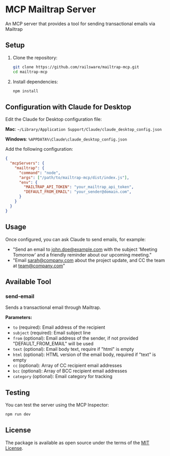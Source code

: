 # MCP Mailtrap Server

An MCP server that provides a tool for sending transactional emails via Mailtrap

## Setup

1. Clone the repository:
   ```bash
   git clone https://github.com/railsware/mailtrap-mcp.git
   cd mailtrap-mcp
   ```

2. Install dependencies:
   ```bash
   npm install
   ```

## Configuration with Claude for Desktop

Edit the Claude for Desktop configuration file:

**Mac**: `~/Library/Application Support/Claude/claude_desktop_config.json`

**Windows**: `%APPDATA%\Claude\claude_desktop_config.json`

Add the following configuration:
```json
{
  "mcpServers": {
    "mailtrap": {
      "command": "node",
      "args": ["/path/to/mailtrap-mcp/dist/index.js"],
      "env": {
        "MAILTRAP_API_TOKEN": "your_mailtrap_api_token",
        "DEFAULT_FROM_EMAIL": "your_sender@domain.com",
      }
    }
  }
}
```

## Usage

Once configured, you can ask Claude to send emails, for example:

- "Send an email to john.doe@example.com with the subject 'Meeting Tomorrow' and a friendly reminder about our upcoming meeting."
- "Email sarah@company.com about the project update, and CC the team at team@company.com"

## Available Tool

### send-email

Sends a transactional email through Mailtrap.

**Parameters:**
- `to` (required): Email address of the recipient
- `subject` (required): Email subject line
- `from` (optional): Email address of the sender, if not provided "DEFAULT_FROM_EMAIL" will be used
- `text` (optional): Email body text, require if "html" is empty
- `html` (optional): HTML version of the email body, required if "text" is empty
- `cc` (optional): Array of CC recipient email addresses
- `bcc` (optional): Array of BCC recipient email addresses
- `category` (optional): Email category for tracking

## Testing

You can test the server using the MCP Inspector:

```bash
npm run dev
```

## License

The package is available as open source under the terms of the [MIT License](https://opensource.org/licenses/MIT).
